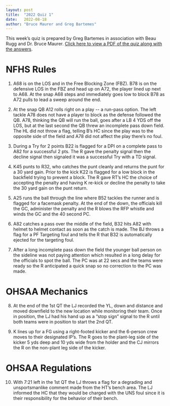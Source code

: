 ```yaml
---
layout: post
title:  "2022 Quiz 1"
date:   2022-08-18
author: "Bruce Maurer and Greg Bartemes"
---
```


This week’s quiz is prepared by Greg Bartemes in association with Beau Rugg
and Dr. Bruce Maurer. [Click here to view a PDF of the quiz along with the
answers](https://storage.googleapis.com/ohsaa-websites/quizzes/2022/2022-quiz-1.pdf).

<!--more-->

# NFHS Rules

1. A68 is on the LOS and in the Free Blocking Zone (FBZ). B78 is on the defensive LOS in the FBZ and head up on A72, the player lined up next to A68. At the snap A68 steps and immediately goes low to block B78 as A72 pulls to lead a sweep around the end.

2. At the snap QB A12 rolls right on a play -- a run-pass option. The left tackle A78 does not have a player to block as the defense followed the QB. A78, thinking the QB will run the ball, goes after a LB 4 YDS off the LOS, but at the last second the QB threw an incomplete pass down field. The HL did not throw a flag, telling B’s HC since the play was to the opposite side of the field and A78 did not affect the play there’s no foul.

3. During a Try for 2 points B22 is flagged for a DPI on a complete pass to A82 for a successful 2 pts. The R gave the penalty signal then the decline signal then signaled it was a successful Try with a TD signal.

4. K45 punts to R32, who catches the punt cleanly and returns the punt for a 30 yard gain. Prior to the kick K22 is flagged for a low block in the backfield trying to prevent a block. The R gave RT’s HC the choice of accepting the penalty and having K re-kick or decline the penalty to take the 30 yard gain on the punt return.

5. A25 runs the ball through the line where B52 tackles the runner and is flagged for a facemask penalty. At the end of the down, the officials kill the GC, administer the penalty and the R blows the RFP whistle and winds the GC and the 40 second PC.

6. A82 catches a pass over the middle of the field, B32 hits A82 with helmet to helmet contact as soon as the catch is made. The BJ throws a flag for a PF Targeting foul and tells the R that B32 is automatically ejected for the targeting foul.

7. After a long incomplete pass down the field the younger ball person on the sideline was not paying attention which resulted in a long delay for the officials to spot the ball. The PC was at 22 secs and the teams were ready so the R anticipated a quick snap so no correction to the PC was made.

# OHSAA Mechanics

8. At the end of the 1st QT the LJ recorded the YL, down and distance and moved downfield to the new location while monitoring their team. Once in position, the LJ had his hand up as a “stop sign” signal to the R until both teams were in position to start the 2nd QT.

9. K lines up for a FG using a right-footed kicker and the 6-person crew moves to their designated IP’s. The R goes to the plant-leg side of the kicker 5 yds deep and 10 yds wide from the holder and the CJ mirrors the R on the non-plant leg side of the kicker.

# OHSAA Regulations

10. With 7:21 left in the 1st QT the LJ throws a flag for a degrading and unsportsmanlike comment made from the HT’s bench area. The LJ informed the HC that they would be charged with the UNS foul since it is their responsibility for the behavior of their bench.